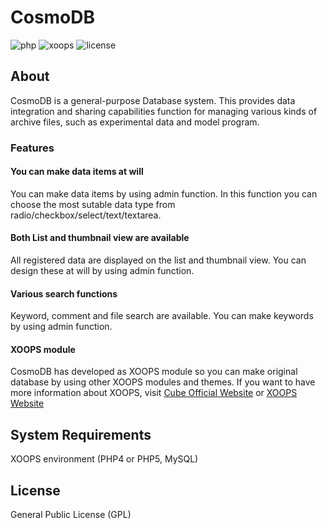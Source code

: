 # CosmoDB
![php](https://img.shields.io/badge/PHP-4.0-blue.svg)
![xoops](https://img.shields.io/badge/XOOPS-module-green.svg)
![license](https://img.shields.io/badge/license-GPL2.0-blue.svg)

## About
CosmoDB is a general-purpose Database system. This provides data integration and sharing capabilities function for managing various kinds of archive files, such as experimental data and model program.

### Features
#### You can make data items at will
You can make data items by using admin function. In this function you can choose the most sutable data type from radio/checkbox/select/text/textarea.

#### Both List and thumbnail view are available
All registered data are displayed on the list and thumbnail view. You can design these at will by using admin function.

#### Various search functions
Keyword, comment and file search are available. You can make keywords by using admin function.

#### XOOPS module
CosmoDB has developed as XOOPS module so you can make original database by using other XOOPS modules and themes.
If you want to have more information about XOOPS, visit [Cube Official Website](http://xoopscube.org/) or [XOOPS Website](http://xoops.org/)

## System Requirements
XOOPS environment (PHP4 or PHP5, MySQL)

## License
General Public License (GPL)
